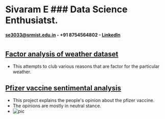 # Sivaram E     ### Data Science Enthusiatst.
#### se3033@srmist.edu.in - +91 8754564802 - [LinkedIn](https://www.linkedin.com/in/sivaramelumalai4032588/)

#
#
#



## [Factor analysis of weather dataset](https://github.com/sivaramelumalai/Pfizer_vaccine_analysis/blob/main/pfizer%20vaccine%20sentiment%20analysis.ipynb)
- This attempts to club various reasons that are factor for the particular weather.


## [Pfizer vaccine sentimental analysis](https://github.com/sivaramelumalai/Pfizer_vaccine_analysis/blob/main/pfizer%20vaccine%20sentiment%20analysis.ipynb)
- This project explains the people's opinion about the pfizer vaccine.
- The opinions are mostly in neutral stance.
- ![pic](https://github.com/sivaramelumalai/Sivaram_Portfolio/blob/gh-pages/dist%20of%20sent.png)
